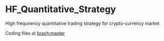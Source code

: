 # HF_Quantitative_Strategy
HIgh frequnency quantitative trading strategy for crypto-currency market

Coding files at [brach:master](https://github.com/MDS6224-22Spring-Group13/HF_Quantitative_Strategy/tree/master)

